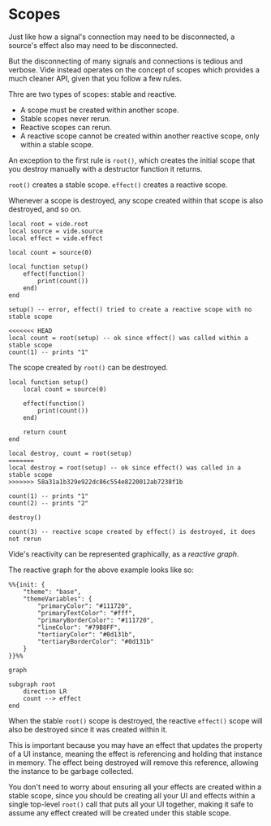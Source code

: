 # Scopes

Just like how a signal's connection may need to be disconnected, a source's
effect also may need to be disconnected.

But the disconnecting of many signals and connections is tedious and verbose.
Vide instead operates on the concept of scopes which provides a much cleaner
API, given that you follow a few rules.

Thre are two types of scopes: stable and reactive.

- A scope must be created within another scope.
- Stable scopes never rerun.
- Reactive scopes can rerun.
- A reactive scope cannot be created within another reactive scope, only within
  a stable scope.

An exception to the first rule is `root()`, which creates the initial scope that
you destroy manually with a destructor function it returns.

`root()` creates a stable scope.
`effect()` creates a reactive scope.

Whenever a scope is destroyed, any scope created within that scope is also
destroyed, and so on.

```luau
local root = vide.root
local source = vide.source
local effect = vide.effect

local count = source(0)

local function setup()
    effect(function()
        print(count())
    end)
end

setup() -- error, effect() tried to create a reactive scope with no stable scope

<<<<<<< HEAD
local count = root(setup) -- ok since effect() was called within a stable scope
count(1) -- prints "1"
```

The scope created by `root()` can be destroyed.

```luau
local function setup()
    local count = source(0)

    effect(function()
        print(count())
    end)

    return count
end

local destroy, count = root(setup)
=======
local destroy = root(setup) -- ok since effect() was called in a stable scope
>>>>>>> 58a31a1b329e922dc86c554e8220012ab7238f1b

count(1) -- prints "1"
count(2) -- prints "2"

destroy()

count(3) -- reactive scope created by effect() is destroyed, it does not rerun
```

Vide's reactivity can be represented graphically, as a *reactive graph*.

The reactive graph for the above example looks like so:

```mermaid
%%{init: {
    "theme": "base",
    "themeVariables": {
        "primaryColor": "#111720",
        "primaryTextColor": "#fff",
        "primaryBorderColor": "#111720",
        "lineColor": "#79B8FF",
        "tertiaryColor": "#0d131b",
        "tertiaryBorderColor": "#0d131b"
    }
}}%%

graph

subgraph root
    direction LR
    count --> effect
end
```

When the stable `root()` scope is destroyed, the reactive `effect()`
scope will also be destroyed since it was created within it.

This is important because you may have an effect that updates the property of a
UI instance, meaning the effect is referencing and holding that instance in
memory. The effect being destroyed will remove this reference, allowing the
instance to be garbage collected.

You don't need to worry about ensuring all your effects are created within a
stable scope, since you should be creating all your UI and effects within a
single top-level `root()` call that puts all your UI together, making it safe to
assume any effect created will be created under this stable scope.
